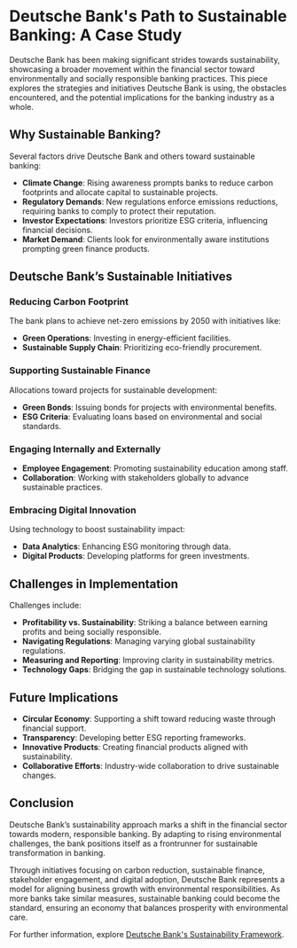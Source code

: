 # Deutsche Bank's Path to Sustainable Banking: A Case Study

Deutsche Bank has been making significant strides towards sustainability, showcasing a broader movement within the financial sector toward environmentally and socially responsible banking practices. This piece explores the strategies and initiatives Deutsche Bank is using, the obstacles encountered, and the potential implications for the banking industry as a whole.

## Why Sustainable Banking?

Several factors drive Deutsche Bank and others toward sustainable banking:

- **Climate Change**: Rising awareness prompts banks to reduce carbon footprints and allocate capital to sustainable projects.
- **Regulatory Demands**: New regulations enforce emissions reductions, requiring banks to comply to protect their reputation.
- **Investor Expectations**: Investors prioritize ESG criteria, influencing financial decisions.
- **Market Demand**: Clients look for environmentally aware institutions prompting green finance products. 

## Deutsche Bank’s Sustainable Initiatives

### Reducing Carbon Footprint

The bank plans to achieve net-zero emissions by 2050 with initiatives like:

- **Green Operations**: Investing in energy-efficient facilities.
- **Sustainable Supply Chain**: Prioritizing eco-friendly procurement.

### Supporting Sustainable Finance

Allocations toward projects for sustainable development:

- **Green Bonds**: Issuing bonds for projects with environmental benefits.
- **ESG Criteria**: Evaluating loans based on environmental and social standards.

### Engaging Internally and Externally

- **Employee Engagement**: Promoting sustainability education among staff.
- **Collaboration**: Working with stakeholders globally to advance sustainable practices.

### Embracing Digital Innovation

Using technology to boost sustainability impact:

- **Data Analytics**: Enhancing ESG monitoring through data.
- **Digital Products**: Developing platforms for green investments.

## Challenges in Implementation

Challenges include:

- **Profitability vs. Sustainability**: Striking a balance between earning profits and being socially responsible.
- **Navigating Regulations**: Managing varying global sustainability regulations.
- **Measuring and Reporting**: Improving clarity in sustainability metrics.
- **Technology Gaps**: Bridging the gap in sustainable technology solutions.

## Future Implications

- **Circular Economy**: Supporting a shift toward reducing waste through financial support.
- **Transparency**: Developing better ESG reporting frameworks.
- **Innovative Products**: Creating financial products aligned with sustainability.
- **Collaborative Efforts**: Industry-wide collaboration to drive sustainable changes.

## Conclusion

Deutsche Bank’s sustainability approach marks a shift in the financial sector towards modern, responsible banking. By adapting to rising environmental challenges, the bank positions itself as a frontrunner for sustainable transformation in banking. 

Through initiatives focusing on carbon reduction, sustainable finance, stakeholder engagement, and digital adoption, Deutsche Bank represents a model for aligning business growth with environmental responsibilities. As more banks take similar measures, sustainable banking could become the standard, ensuring an economy that balances prosperity with environmental care.

For further information, explore [Deutsche Bank's Sustainability Framework](https://www.db.com/sustainability).
